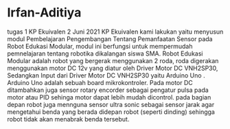 # Irfan-Aditiya
tugas 1 KP Ekuivalen 2 Juni 2021
KP Ekuivalen kami lakukan yaitu menyusun modul Pembelajaran  Pengembangan Tentang Pemanfaatan Sensor pada Robot Edukasi Modular, modul ini berfungsi untuk mempermudah pemnelajaran tentang robotika dikalangan siswa SMA. Robot Edukasi Modular adalah robot yang bergerak menggunakan 2 roda, roda digerakan menggunakan motor DC 12v yang diatur oleh Driver Motor DC VNH2SP30, Sedangkan Input dari Driver Motor DC VNH2SP30 yaitu Arduino Uno . Arduino Uno adalah sebuah board mikrokontroler. Pada motor DC ditambahkan juga sensor rotary encorder sebagai pengatur pulsa pada motor atau PID sehinga motor dapat lebih mudah dicontrol. pada bagian depan robot juga mennguna sensor ultra sonic sebagai sensor jarak agar mengetahui benda yang berada didepan robot (seperti dinding) sehingga robot tidak akan menabrak benda tersebut.
